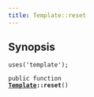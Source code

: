 ```yaml
---
title: Template::reset
---
```


## Synopsis

<code>uses('template');</code>

<code>public function <b><a href="Template">Template</a>::reset</b>()</code>


